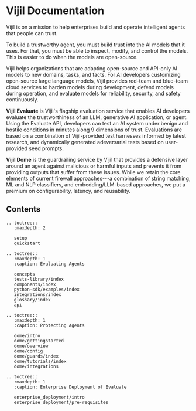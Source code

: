 <!-- .. Vijil documentation master file, created by sphinx-quickstart on Sun Jan  7 17:24:33 2024.
.. You can adapt this file completely to your liking, but it should at least
.. contain the root `toctree` directive. -->

# Vijil Documentation

Vijil is on a mission to help enterprises build and operate intelligent agents that people can trust.

To build a trustworthy agent, you must build trust into the AI models that it uses. For that, you must be able to inspect, modify, and control the models. This is easier to do when the models are open-source.

Vijil helps organizations that are adapting open-source and API-only AI models to new domains, tasks, and facts. For AI developers customizing open-source large language models, Vijil provides red-team and blue-team cloud services to harden models during development, defend models during operation, and evaluate models for reliability, security, and safety continuously.

**Vijil Evaluate** is Vijil's flagship evaluation service that enables AI developers evaluate the trustworthiness of an LLM, generative AI application, or agent. Using the Evaluate API, developers can test an AI system under benign and hostile conditions in minutes along 9 dimensions of trust. Evaluations are based on a combination of Vijil-provided test harnesses informed by latest research, and dynamically generated adeversarial tests based on user-provided seed prompts.

**Vijil Dome** is the guardrailing service by Vijil that provides a defensive layer around an agent against malicious or harmful inputs and prevents it from providing outputs that suffer from these issues. While we retain the core elements of current firewall approaches---a combination of string matching, ML and NLP classifiers, and embedding/LLM-based approaches, we put a premium on configurability, latency, and reusability.


## Contents

```{eval-rst}
.. toctree::
   :maxdepth: 2

   setup
   quickstart
```

```{eval-rst}
.. toctree::
   :maxdepth: 1
   :caption: Evaluating Agents

   concepts
   tests-library/index
   components/index
   python-sdk/examples/index
   integrations/index
   glossary/index
   api
```

```{eval-rst}
.. toctree::
   :maxdepth: 1
   :caption: Protecting Agents

   dome/intro
   dome/gettingstarted
   dome/overview
   dome/config
   dome/guards/index
   dome/tutorials/index
   dome/integrations
```

```{eval-rst}
.. toctree::
   :maxdepth: 1
   :caption: Enterprise Deployment of Evaluate

   enterprise_deployment/intro
   enterprise_deployment/pre-requisites
```

<!-- ## About Vijil


Vijil ART is currently available as a cloud service accessible through an API, CLI, and web user interface. Please contact us to get a private preview.  -->

<!-- ## Indices and tables

```{eval-rst}
* :ref:`genindex`
* :ref:`modindex`
* :ref:`search`
``` -->
